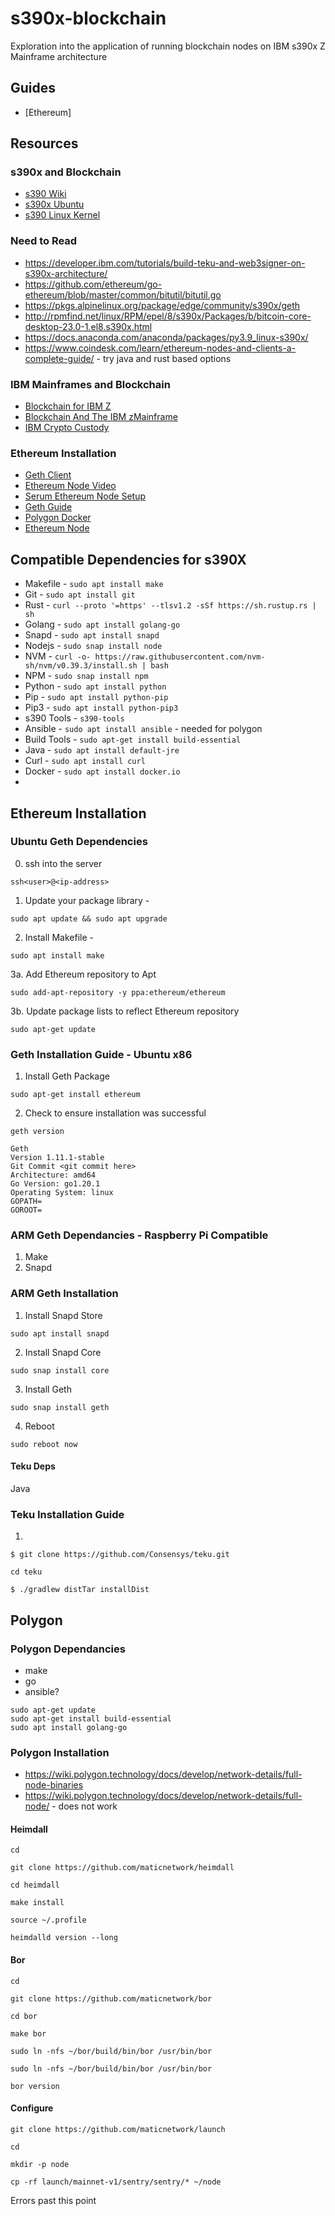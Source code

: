 # s390x-blockchain
Exploration into the application of running blockchain nodes on IBM s390x Z Mainframe architecture


## Guides
* [Ethereum]



## Resources 
### s390x and Blockchain
* [s390 Wiki](https://en.wikipedia.org/wiki/IBM_System/390)
* [s390x Ubuntu](https://wiki.ubuntu.com/S390X)
* [s390 Linux Kernel](https://docs.kernel.org/s390/index.html)

### Need to Read
* https://developer.ibm.com/tutorials/build-teku-and-web3signer-on-s390x-architecture/
* https://github.com/ethereum/go-ethereum/blob/master/common/bitutil/bitutil.go
* https://pkgs.alpinelinux.org/package/edge/community/s390x/geth
* http://rpmfind.net/linux/RPM/epel/8/s390x/Packages/b/bitcoin-core-desktop-23.0-1.el8.s390x.html
* https://docs.anaconda.com/anaconda/packages/py3.9_linux-s390x/
* https://www.coindesk.com/learn/ethereum-nodes-and-clients-a-complete-guide/ - try java and rust based options

### IBM Mainframes and Blockchain 
* [Blockchain for IBM Z](https://community.ibm.com/community/user/ibmz-and-linuxone/blogs/destination-z1/2019/12/23/blockchain-for-ibm-z)
* [Blockchain And The IBM zMainframe](https://planetmainframe.com/2021/08/blockchain-and-the-ibm-zmainframe-a-match-made-in-heaven/)
* [IBM Crypto Custody](https://www.coindesk.com/business/2022/02/18/inside-ibms-fast-growing-crypto-custody-play/)

### Ethereum Installation
* [Geth Client](https://geth.ethereum.org/docs)
* [Ethereum Node Video](https://www.youtube.com/watch?v=3H-KmO7Ce4I&ab_channel=EatTheBlocks)
* [Serum Ethereum Node Setup](https://stereum.net/ethereum-node-setup/)
* [Geth Guide](https://www.quicknode.com/guides/infrastructure/how-to-install-and-run-a-geth-node)
* [Polygon Docker](https://wiki.polygon.technology/docs/develop/network-details/full-node-docker)
* [Ethereum Node](https://ethereum.org/en/developers/docs/nodes-and-clients/run-a-node/)

## Compatible Dependencies for s390X

* Makefile - ```sudo apt install make```
* Git - ```sudo apt install git```
* Rust - ```curl --proto '=https' --tlsv1.2 -sSf https://sh.rustup.rs | sh```
* Golang - ```sudo apt install golang-go```
* Snapd - ```sudo apt install snapd```
* Nodejs - ```sudo snap install node```
* NVM - ```curl -o- https://raw.githubusercontent.com/nvm-sh/nvm/v0.39.3/install.sh | bash```
* NPM - ```sudo snap install npm```
* Python - ```sudo apt install python```
* Pip - ```sudo apt install python-pip```
* Pip3 - ```sudo apt install python-pip3```
* s390 Tools - ```s390-tools```
* Ansible - ```sudo apt install ansible``` - needed for polygon
* Build Tools - ```sudo apt-get install build-essential```
* Java - ```sudo apt install default-jre```
* Curl - ```sudo apt install curl```
* Docker - ```sudo apt install docker.io```
* 

## Ethereum Installation

### Ubuntu Geth Dependencies
0. ssh into the server
```
ssh<user>@<ip-address>
```
1. Update your package library - 
```
sudo apt update && sudo apt upgrade
```
2. Install Makefile - 
```
sudo apt install make
```
3a. Add Ethereum repository to Apt
```
sudo add-apt-repository -y ppa:ethereum/ethereum
```
3b. Update package lists to reflect Ethereum repository
```
sudo apt-get update
```
### Geth Installation Guide - Ubuntu x86
1. Install Geth Package
```
sudo apt-get install ethereum
```
2. Check to ensure installation was successful
```
geth version
```

```Output should be similar to the following: 
Geth
Version 1.11.1-stable
Git Commit <git commit here>
Architecture: amd64
Go Version: go1.20.1
Operating System: linux
GOPATH=
GOROOT=
```

### ARM Geth Dependancies - Raspberry Pi Compatible
1. Make
2. Snapd

### ARM Geth Installation 
1. Install Snapd Store
```
sudo apt install snapd
```
2. Install Snapd Core
```
sudo snap install core
```
3. Install Geth
```
sudo snap install geth
```
4. Reboot
```
sudo reboot now
```






#### Teku Deps
Java 
### Teku Installation Guide
1. 
```
$ git clone https://github.com/Consensys/teku.git
```
```
cd teku
```
```
$ ./gradlew distTar installDist
```

## Polygon

### Polygon Dependancies 
* make
* go
* ansible?

```
sudo apt-get update
sudo apt-get install build-essential
sudo apt install golang-go
```

### Polygon Installation
* https://wiki.polygon.technology/docs/develop/network-details/full-node-binaries
* https://wiki.polygon.technology/docs/develop/network-details/full-node/ - does not work
#### Heimdall
```
cd
```
```
git clone https://github.com/maticnetwork/heimdall
```
```
cd heimdall
```
```
make install
```
```
source ~/.profile
```
```
heimdalld version --long
```
#### Bor
```
cd
```
```
git clone https://github.com/maticnetwork/bor
```
```
cd bor
```
```
make bor
```
```
sudo ln -nfs ~/bor/build/bin/bor /usr/bin/bor
```
```
sudo ln -nfs ~/bor/build/bin/bor /usr/bin/bor
```
```
bor version
```

#### Configure
```
git clone https://github.com/maticnetwork/launch
```
```
cd
```
```
mkdir -p node
```
```
cp -rf launch/mainnet-v1/sentry/sentry/* ~/node
```
Errors past this point



